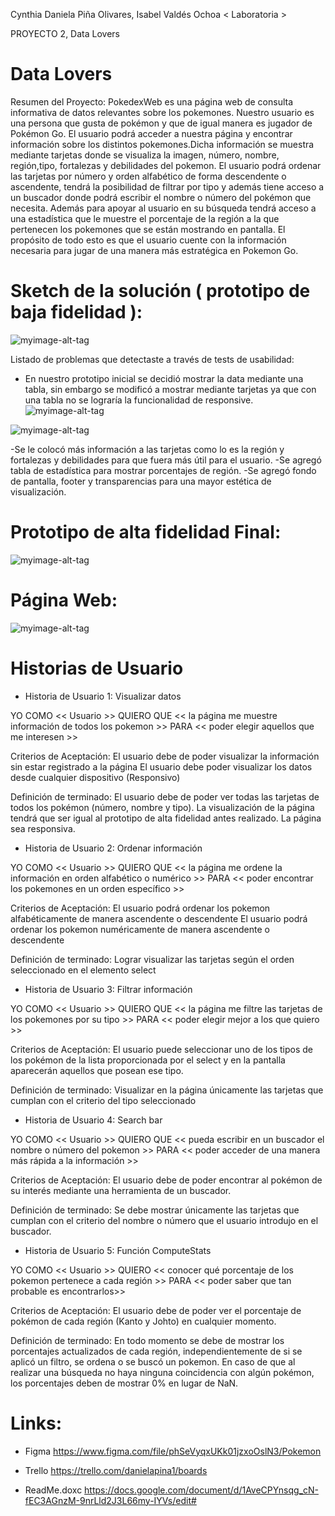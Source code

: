Cynthia Daniela Piña Olivares, 
Isabel Valdés Ochoa 
 < Laboratoria >  


PROYECTO 2, 
Data Lovers

# Data Lovers
Resumen del Proyecto:
PokedexWeb  es una página web de consulta informativa de datos relevantes sobre los pokemones.
Nuestro usuario es una persona que gusta de pokémon y que de igual manera es jugador de Pokémon Go.
El usuario podrá acceder a nuestra página y encontrar información sobre los distintos pokemones.Dicha información se muestra mediante tarjetas donde se visualiza la imagen, número, nombre, región,tipo, fortalezas y debilidades del pokemon. 
El usuario podrá ordenar las tarjetas por número y orden alfabético de forma descendente o ascendente, tendrá la posibilidad de filtrar por tipo y además tiene acceso a un buscador donde podrá escribir el nombre o número del pokémon que necesita. Además para apoyar al usuario en su búsqueda tendrá acceso a una estadística que le muestre el porcentaje de la región a la que pertenecen los pokemones que se están mostrando en pantalla. 
El propósito de todo esto es que el usuario cuente con la información necesaria para jugar de una manera más estratégica en Pokemon Go.

# Sketch de la solución ( prototipo de baja fidelidad ):

 ![myimage-alt-tag](./readMeImg/baja-fidelidad.jpeg) 

Listado de problemas que detectaste a través de tests de usabilidad:
- En nuestro prototipo inicial se decidió mostrar la data mediante una tabla, sin embargo se modificó a mostrar mediante tarjetas ya que con una tabla no se lograría la funcionalidad de responsive.
![myimage-alt-tag](./readMeImg/1-prototipo.png) 

![myimage-alt-tag](./readMeImg/2-prototipo.png) 

-Se le colocó más información a las tarjetas como lo es la región y fortalezas y debilidades para que fuera más útil para el usuario.
-Se agregó tabla de estadística para mostrar porcentajes de región.
-Se agregó fondo de pantalla, footer y transparencias para una mayor estética de visualización.
 
# Prototipo de alta fidelidad Final:
![myimage-alt-tag](./readMeImg/prototipo-final.png) 
 
# Página Web:
![myimage-alt-tag](./readMeImg/web-final.png) 

# Historias de Usuario

+ Historia de Usuario 1: Visualizar datos

YO COMO   << Usuario >>
QUIERO QUE   << la página me muestre información de todos los pokemon >>
PARA  << poder elegir aquellos que me interesen >>

 
Criterios de Aceptación:
El usuario debe de poder visualizar la información sin estar registrado a la página
El usuario debe poder visualizar los datos desde cualquier dispositivo (Responsivo)
 
Definición de terminado:
El usuario debe de poder ver todas las tarjetas de todos los pokémon (número, nombre y tipo).
La visualización de la página tendrá que ser igual al prototipo de alta fidelidad antes realizado.
La página sea responsiva.
 
+ Historia de Usuario 2: Ordenar información

YO COMO   << Usuario >>
QUIERO QUE   << la página me ordene la información en orden alfabético o numérico >>
PARA  << poder encontrar los pokemones en un orden específico >>

 
Criterios de Aceptación:
El usuario podrá ordenar los pokemon alfabéticamente de manera ascendente o descendente 
El usuario podrá ordenar los pokemon numéricamente de manera ascendente o descendente 
 
Definición de terminado:
Lograr visualizar las tarjetas según el orden seleccionado en el elemento select 
 
+ Historia de Usuario 3: Filtrar información

YO COMO   << Usuario >>
QUIERO QUE   << la página me filtre las tarjetas de los pokemones por su tipo >>
PARA  << poder elegir mejor a los que quiero >>

 
Criterios de Aceptación:
El usuario puede seleccionar uno de los tipos de los pokémon de la lista proporcionada por el select y en la pantalla aparecerán aquellos que posean ese tipo.
 
Definición de terminado:
Visualizar en la página únicamente las tarjetas que cumplan con el criterio del tipo seleccionado 

+ Historia de Usuario 4: Search bar

YO COMO   << Usuario >>
QUIERO QUE   << pueda escribir en un buscador el nombre o número del pokemon >>
PARA  << poder acceder de una manera más rápida a la información >>

 
Criterios de Aceptación:
El usuario debe de poder encontrar al pokémon de su interés mediante una herramienta de un buscador.
 
Definición de terminado:
Se debe mostrar únicamente  las tarjetas que cumplan con el criterio del nombre o número que el usuario introdujo en el buscador. 


+ Historia de Usuario 5: Función ComputeStats

YO COMO   << Usuario >>
QUIERO   << conocer qué porcentaje de los pokemon pertenece a cada región >>
PARA  << poder saber que tan probable es encontrarlos>>

 
Criterios de Aceptación:
El usuario debe de poder ver el porcentaje de pokémon de cada región (Kanto y Johto) en cualquier momento.
 
Definición de terminado:
En todo momento se debe de mostrar los porcentajes actualizados de cada región, independientemente de si se aplicó un filtro, se ordena o se buscó un pokemon.
En caso de que al realizar una búsqueda no haya ninguna coincidencia con algún pokémon, los porcentajes deben de mostrar 0% en lugar de NaN.

# Links:

+ Figma
https://www.figma.com/file/phSeVyqxUKk01jzxoOslN3/Pokemon

+ Trello
https://trello.com/danielapina1/boards

+ ReadMe.doxc
https://docs.google.com/document/d/1AveCPYnsqg_cN-fEC3AGnzM-9nrLld2J3L66my-IYVs/edit#
